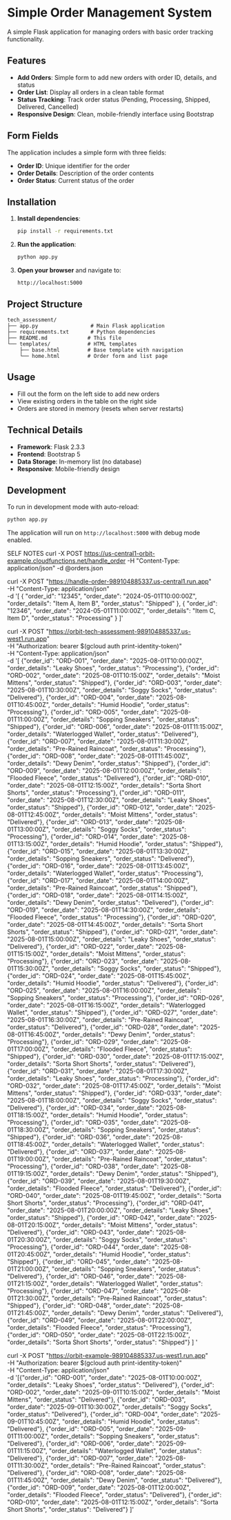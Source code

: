 # Simple Order Management System

A simple Flask application for managing orders with basic order tracking functionality.

## Features

- **Add Orders**: Simple form to add new orders with order ID, details, and status
- **Order List**: Display all orders in a clean table format
- **Status Tracking**: Track order status (Pending, Processing, Shipped, Delivered, Cancelled)
- **Responsive Design**: Clean, mobile-friendly interface using Bootstrap

## Form Fields

The application includes a simple form with three fields:
- **Order ID**: Unique identifier for the order
- **Order Details**: Description of the order contents
- **Order Status**: Current status of the order

## Installation

1. **Install dependencies**:
   ```bash
   pip install -r requirements.txt
   ```

2. **Run the application**:
   ```bash
   python app.py
   ```

3. **Open your browser** and navigate to:
   ```
   http://localhost:5000
   ```

## Project Structure

```
tech_assessment/
├── app.py                 # Main Flask application
├── requirements.txt       # Python dependencies
├── README.md             # This file
└── templates/            # HTML templates
    ├── base.html         # Base template with navigation
    └── home.html         # Order form and list page
```

## Usage

- Fill out the form on the left side to add new orders
- View existing orders in the table on the right side
- Orders are stored in memory (resets when server restarts)

## Technical Details

- **Framework**: Flask 2.3.3
- **Frontend**: Bootstrap 5
- **Data Storage**: In-memory list (no database)
- **Responsive**: Mobile-friendly design

## Development

To run in development mode with auto-reload:
```bash
python app.py
```

The application will run on `http://localhost:5000` with debug mode enabled. 



SELF NOTES
curl -X POST https://us-central1-orbit-example.cloudfunctions.net/handle_order -H "Content-Type: application/json" -d @orders.json

curl -X POST "https://handle-order-989104885337.us-central1.run.app" \
-H "Content-Type: application/json" \
-d '[
    {
      "order_id": "12345",
      "order_date": "2024-05-01T10:00:00Z",
      "order_details": "Item A, Item B",
      "order_status": "Shipped"
    },
    {
      "order_id": "12346",
      "order_date": "2024-05-01T11:00:00Z",
      "order_details": "Item C, Item D",
      "order_status": "Processing"
    }
  ]'

  curl -X POST "https://orbit-tech-assessment-989104885337.us-west1.run.app" \
-H "Authorization: bearer $(gcloud auth print-identity-token)" \
-H "Content-Type: application/json" \
-d '[
  {"order_id": "ORD-001", "order_date": "2025-08-01T10:00:00Z", "order_details": "Leaky Shoes", "order_status": "Processing"},
  {"order_id": "ORD-002", "order_date": "2025-08-01T10:15:00Z", "order_details": "Moist Mittens", "order_status": "Shipped"},
  {"order_id": "ORD-003", "order_date": "2025-08-01T10:30:00Z", "order_details": "Soggy Socks", "order_status": "Delivered"},
  {"order_id": "ORD-004", "order_date": "2025-08-01T10:45:00Z", "order_details": "Humid Hoodie", "order_status": "Processing"},
  {"order_id": "ORD-005", "order_date": "2025-08-01T11:00:00Z", "order_details": "Sopping Sneakers", "order_status": "Shipped"},
  {"order_id": "ORD-006", "order_date": "2025-08-01T11:15:00Z", "order_details": "Waterlogged Wallet", "order_status": "Delivered"},
  {"order_id": "ORD-007", "order_date": "2025-08-01T11:30:00Z", "order_details": "Pre-Rained Raincoat", "order_status": "Processing"},
  {"order_id": "ORD-008", "order_date": "2025-08-01T11:45:00Z", "order_details": "Dewy Denim", "order_status": "Shipped"},
  {"order_id": "ORD-009", "order_date": "2025-08-01T12:00:00Z", "order_details": "Flooded Fleece", "order_status": "Delivered"},
  {"order_id": "ORD-010", "order_date": "2025-08-01T12:15:00Z", "order_details": "Sorta Short Shorts", "order_status": "Processing"},
  {"order_id": "ORD-011", "order_date": "2025-08-01T12:30:00Z", "order_details": "Leaky Shoes", "order_status": "Shipped"},
  {"order_id": "ORD-012", "order_date": "2025-08-01T12:45:00Z", "order_details": "Moist Mittens", "order_status": "Delivered"},
  {"order_id": "ORD-013", "order_date": "2025-08-01T13:00:00Z", "order_details": "Soggy Socks", "order_status": "Processing"},
  {"order_id": "ORD-014", "order_date": "2025-08-01T13:15:00Z", "order_details": "Humid Hoodie", "order_status": "Shipped"},
  {"order_id": "ORD-015", "order_date": "2025-08-01T13:30:00Z", "order_details": "Sopping Sneakers", "order_status": "Delivered"},
  {"order_id": "ORD-016", "order_date": "2025-08-01T13:45:00Z", "order_details": "Waterlogged Wallet", "order_status": "Processing"},
  {"order_id": "ORD-017", "order_date": "2025-08-01T14:00:00Z", "order_details": "Pre-Rained Raincoat", "order_status": "Shipped"},
  {"order_id": "ORD-018", "order_date": "2025-08-01T14:15:00Z", "order_details": "Dewy Denim", "order_status": "Delivered"},
  {"order_id": "ORD-019", "order_date": "2025-08-01T14:30:00Z", "order_details": "Flooded Fleece", "order_status": "Processing"},
  {"order_id": "ORD-020", "order_date": "2025-08-01T14:45:00Z", "order_details": "Sorta Short Shorts", "order_status": "Shipped"},
  {"order_id": "ORD-021", "order_date": "2025-08-01T15:00:00Z", "order_details": "Leaky Shoes", "order_status": "Delivered"},
  {"order_id": "ORD-022", "order_date": "2025-08-01T15:15:00Z", "order_details": "Moist Mittens", "order_status": "Processing"},
  {"order_id": "ORD-023", "order_date": "2025-08-01T15:30:00Z", "order_details": "Soggy Socks", "order_status": "Shipped"},
  {"order_id": "ORD-024", "order_date": "2025-08-01T15:45:00Z", "order_details": "Humid Hoodie", "order_status": "Delivered"},
  {"order_id": "ORD-025", "order_date": "2025-08-01T16:00:00Z", "order_details": "Sopping Sneakers", "order_status": "Processing"},
  {"order_id": "ORD-026", "order_date": "2025-08-01T16:15:00Z", "order_details": "Waterlogged Wallet", "order_status": "Shipped"},
  {"order_id": "ORD-027", "order_date": "2025-08-01T16:30:00Z", "order_details": "Pre-Rained Raincoat", "order_status": "Delivered"},
  {"order_id": "ORD-028", "order_date": "2025-08-01T16:45:00Z", "order_details": "Dewy Denim", "order_status": "Processing"},
  {"order_id": "ORD-029", "order_date": "2025-08-01T17:00:00Z", "order_details": "Flooded Fleece", "order_status": "Shipped"},
  {"order_id": "ORD-030", "order_date": "2025-08-01T17:15:00Z", "order_details": "Sorta Short Shorts", "order_status": "Delivered"},
  {"order_id": "ORD-031", "order_date": "2025-08-01T17:30:00Z", "order_details": "Leaky Shoes", "order_status": "Processing"},
  {"order_id": "ORD-032", "order_date": "2025-08-01T17:45:00Z", "order_details": "Moist Mittens", "order_status": "Shipped"},
  {"order_id": "ORD-033", "order_date": "2025-08-01T18:00:00Z", "order_details": "Soggy Socks", "order_status": "Delivered"},
  {"order_id": "ORD-034", "order_date": "2025-08-01T18:15:00Z", "order_details": "Humid Hoodie", "order_status": "Processing"},
  {"order_id": "ORD-035", "order_date": "2025-08-01T18:30:00Z", "order_details": "Sopping Sneakers", "order_status": "Shipped"},
  {"order_id": "ORD-036", "order_date": "2025-08-01T18:45:00Z", "order_details": "Waterlogged Wallet", "order_status": "Delivered"},
  {"order_id": "ORD-037", "order_date": "2025-08-01T19:00:00Z", "order_details": "Pre-Rained Raincoat", "order_status": "Processing"},
  {"order_id": "ORD-038", "order_date": "2025-08-01T19:15:00Z", "order_details": "Dewy Denim", "order_status": "Shipped"},
  {"order_id": "ORD-039", "order_date": "2025-08-01T19:30:00Z", "order_details": "Flooded Fleece", "order_status": "Delivered"},
  {"order_id": "ORD-040", "order_date": "2025-08-01T19:45:00Z", "order_details": "Sorta Short Shorts", "order_status": "Processing"},
  {"order_id": "ORD-041", "order_date": "2025-08-01T20:00:00Z", "order_details": "Leaky Shoes", "order_status": "Shipped"},
  {"order_id": "ORD-042", "order_date": "2025-08-01T20:15:00Z", "order_details": "Moist Mittens", "order_status": "Delivered"},
  {"order_id": "ORD-043", "order_date": "2025-08-01T20:30:00Z", "order_details": "Soggy Socks", "order_status": "Processing"},
  {"order_id": "ORD-044", "order_date": "2025-08-01T20:45:00Z", "order_details": "Humid Hoodie", "order_status": "Shipped"},
  {"order_id": "ORD-045", "order_date": "2025-08-01T21:00:00Z", "order_details": "Sopping Sneakers", "order_status": "Delivered"},
  {"order_id": "ORD-046", "order_date": "2025-08-01T21:15:00Z", "order_details": "Waterlogged Wallet", "order_status": "Processing"},
  {"order_id": "ORD-047", "order_date": "2025-08-01T21:30:00Z", "order_details": "Pre-Rained Raincoat", "order_status": "Shipped"},
  {"order_id": "ORD-048", "order_date": "2025-08-01T21:45:00Z", "order_details": "Dewy Denim", "order_status": "Delivered"},
  {"order_id": "ORD-049", "order_date": "2025-08-01T22:00:00Z", "order_details": "Flooded Fleece", "order_status": "Processing"},
  {"order_id": "ORD-050", "order_date": "2025-08-01T22:15:00Z", "order_details": "Sorta Short Shorts", "order_status": "Shipped"}
]
  '


  curl -X POST "https://orbit-example-989104885337.us-west1.run.app" \
-H "Authorization: bearer $(gcloud auth print-identity-token)" \
-H "Content-Type: application/json" \
-d '[{"order_id": "ORD-001", "order_date": "2025-08-01T10:00:00Z", "order_details": "Leaky Shoes", "order_status": "Delivered"},
  {"order_id": "ORD-002", "order_date": "2025-09-01T10:15:00Z", "order_details": "Moist Mittens", "order_status": "Delivered"},
  {"order_id": "ORD-003", "order_date": "2025-09-01T10:30:00Z", "order_details": "Soggy Socks", "order_status": "Delivered"},
  {"order_id": "ORD-004", "order_date": "2025-09-01T10:45:00Z", "order_details": "Humid Hoodie", "order_status": "Delivered"},
  {"order_id": "ORD-005", "order_date": "2025-09-01T11:00:00Z", "order_details": "Sopping Sneakers", "order_status": "Delivered"},
  {"order_id": "ORD-006", "order_date": "2025-09-01T11:15:00Z", "order_details": "Waterlogged Wallet", "order_status": "Delivered"},
  {"order_id": "ORD-007", "order_date": "2025-08-01T11:30:00Z", "order_details": "Pre-Rained Raincoat", "order_status": "Delivered"},
  {"order_id": "ORD-008", "order_date": "2025-08-01T11:45:00Z", "order_details": "Dewy Denim", "order_status": "Delivered"},
  {"order_id": "ORD-009", "order_date": "2025-08-01T12:00:00Z", "order_details": "Flooded Fleece", "order_status": "Delivered"},
  {"order_id": "ORD-010", "order_date": "2025-08-01T12:15:00Z", "order_details": "Sorta Short Shorts", "order_status": "Delivered"}
]'